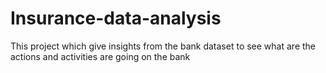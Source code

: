 # Insurance-data-analysis
This project which give insights from the bank dataset to see what are the actions and activities are going on the bank

